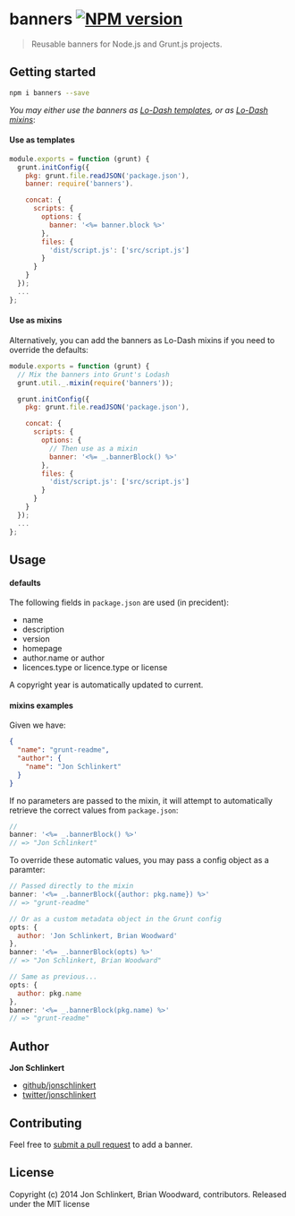 # banners [![NPM version](https://badge.fury.io/js/banners.png)](http://badge.fury.io/js/banners)

> Reusable banners for Node.js and Grunt.js projects.

## Getting started

```bash
npm i banners --save
```

_You may either use the banners as [Lo-Dash templates](http://lodash.com/docs#template), or as [Lo-Dash mixins](http://lodash.com/docs#mixin)_:

#### Use as templates

```js
module.exports = function (grunt) {
  grunt.initConfig({
    pkg: grunt.file.readJSON('package.json'),
    banner: require('banners').

    concat: {
      scripts: {
        options: {
          banner: '<%= banner.block %>'
        },
        files: {
          'dist/script.js': ['src/script.js']
        }
      }
    }
  });
  ...
};
```

#### Use as mixins

Alternatively, you can add the banners as Lo-Dash mixins if you need to override the defaults:

```js
module.exports = function (grunt) {
  // Mix the banners into Grunt's Lodash
  grunt.util._.mixin(require('banners'));

  grunt.initConfig({
    pkg: grunt.file.readJSON('package.json'),

    concat: {
      scripts: {
        options: {
          // Then use as a mixin
          banner: '<%= _.bannerBlock() %>'
        },
        files: {
          'dist/script.js': ['src/script.js']
        }
      }
    }
  });
  ...
};
```


## Usage

#### defaults

The following fields in `package.json` are used (in precident):
 * name
 * description
 * version
 * homepage
 * author.name or author
 * licences.type or licence.type or license
 
A copyright year is automatically updated to current.  

#### mixins examples

Given we have:

```json
{
  "name": "grunt-readme",
  "author": {
    "name": "Jon Schlinkert"
  }
}
```

If no parameters are passed to the mixin, it will attempt to automatically retrieve the correct values from `package.json`:

```js
//
banner: '<%= _.bannerBlock() %>'
// => "Jon Schlinkert"
```

To override these automatic values, you may pass a config object as a paramter:

```js
// Passed directly to the mixin
banner: '<%= _.bannerBlock({author: pkg.name}) %>'
// => "grunt-readme"

// Or as a custom metadata object in the Grunt config
opts: {
  author: 'Jon Schlinkert, Brian Woodward'
},
banner: '<%= _.bannerBlock(opts) %>'
// => "Jon Schlinkert, Brian Woodward"

// Same as previous...
opts: {
  author: pkg.name
},
banner: '<%= _.bannerBlock(pkg.name) %>'
// => "grunt-readme"
```

## Author

**Jon Schlinkert**

+ [github/jonschlinkert](https://github.com/jonschlinkert)
+ [twitter/jonschlinkert](http://twitter.com/jonschlinkert)


## Contributing
Feel free to [submit a pull request](https://github.com/helpers/banners/issues) to add a banner.

## License
Copyright (c) 2014 Jon Schlinkert, Brian Woodward, contributors.
Released under the MIT license
